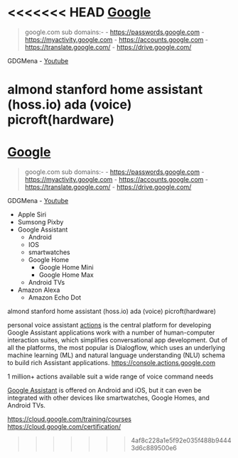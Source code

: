 <<<<<<< HEAD
[Google](https://google.com/)
=============================

> google.com sub domains:-
    - https://passwords.google.com
    - https://myactivity.google.com
    - https://accounts.google.com
    - https://translate.google.com/
    - https://drive.google.com/



GDGMena
    - [Youtube](https://www.youtube.com/user/engahmedsobhy/videos)






almond stanford
home assistant (hoss.io)
ada (voice)
picroft(hardware)
=======
[Google](https://google.com/)
=============================

> google.com sub domains:-
    - https://passwords.google.com
    - https://myactivity.google.com
    - https://accounts.google.com
    - https://translate.google.com/
    - https://drive.google.com/



GDGMena
    - [Youtube](https://www.youtube.com/user/engahmedsobhy/videos)





- Apple Siri
- Sumsong Pixby
- Google Assistant
  - Android
  - IOS
  - smartwatches
  - Google Home
      - Google Home Mini
      - Google Home Max
  - Android TVs
- Amazon Alexa
  - Amazon Echo Dot

almond stanford
home assistant (hoss.io)
ada (voice)
picroft(hardware)




personal voice assistant
[actions](https://developers.google.com/assistant) is the central platform for developing Google Assistant applications
work with a number of human-computer interaction suites, which simplifies conversational app development. Out of all the platforms, the most popular is Dialogflow, which uses an underlying machine learning (ML) and natural language understanding (NLU) schema to build rich Assistant applications.
https://console.actions.google.com


1 million+ actions available suit a wide range of voice command needs

[Google Assistant](https://assistant.google.com/) is offered on Android and iOS, but it can even be integrated with other devices like smartwatches, Google Homes, and Android TVs.



https://cloud.google.com/training/courses
https://cloud.google.com/certification/
>>>>>>> 4af8c228a1e5f92e035f488b94443d6c889500e6
